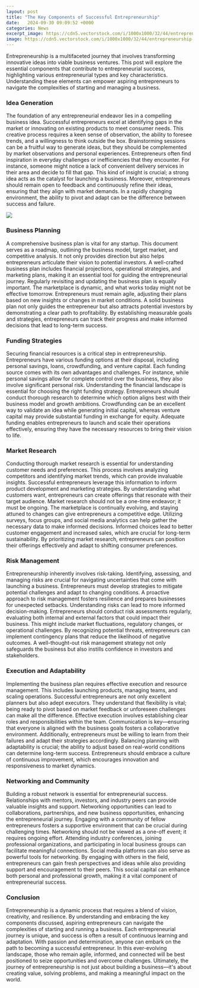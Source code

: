 ```yaml
---
layout: post
title: "The Key Components of Successful Entrepreneurship"
date:   2024-09-30 09:09:52 +0000
categories: News
excerpt_image: https://cdn5.vectorstock.com/i/1000x1000/32/44/entrepreneurship-infographic-10-steps-concept-vector-27893244.jpg
image: https://cdn5.vectorstock.com/i/1000x1000/32/44/entrepreneurship-infographic-10-steps-concept-vector-27893244.jpg
---
```


Entrepreneurship is a multifaceted journey that involves transforming innovative ideas into viable business ventures. This post will explore the essential components that contribute to entrepreneurial success, highlighting various entrepreneurial types and key characteristics. Understanding these elements can empower aspiring entrepreneurs to navigate the complexities of starting and managing a business.
### Idea Generation
The foundation of any entrepreneurial endeavor lies in a compelling business idea. Successful entrepreneurs excel at identifying gaps in the market or innovating on existing products to meet consumer needs. This creative process requires a keen sense of observation, the ability to foresee trends, and a willingness to think outside the box. Brainstorming sessions can be a fruitful way to generate ideas, but they should be complemented by market observations and personal experiences.
Entrepreneurs often find inspiration in everyday challenges or inefficiencies that they encounter. For instance, someone might notice a lack of convenient delivery services in their area and decide to fill that gap. This kind of insight is crucial; a strong idea acts as the catalyst for launching a business. Moreover, entrepreneurs should remain open to feedback and continuously refine their ideas, ensuring that they align with market demands. In a rapidly changing environment, the ability to pivot and adapt can be the difference between success and failure.

![](https://cdn5.vectorstock.com/i/1000x1000/32/44/entrepreneurship-infographic-10-steps-concept-vector-27893244.jpg)
### Business Planning
A comprehensive business plan is vital for any startup. This document serves as a roadmap, outlining the business model, target market, and competitive analysis. It not only provides direction but also helps entrepreneurs articulate their vision to potential investors. A well-crafted business plan includes financial projections, operational strategies, and marketing plans, making it an essential tool for guiding the entrepreneurial journey.
Regularly revisiting and updating the business plan is equally important. The marketplace is dynamic, and what works today might not be effective tomorrow. Entrepreneurs must remain agile, adjusting their plans based on new insights or changes in market conditions. A solid business plan not only guides the entrepreneur but also attracts potential investors by demonstrating a clear path to profitability. By establishing measurable goals and strategies, entrepreneurs can track their progress and make informed decisions that lead to long-term success.
### Funding Strategies
Securing financial resources is a critical step in entrepreneurship. Entrepreneurs have various funding options at their disposal, including personal savings, loans, crowdfunding, and venture capital. Each funding source comes with its own advantages and challenges. For instance, while personal savings allow for complete control over the business, they also involve significant personal risk.
Understanding the financial landscape is essential for choosing the right funding strategy. Entrepreneurs should conduct thorough research to determine which option aligns best with their business model and growth ambitions. Crowdfunding can be an excellent way to validate an idea while generating initial capital, whereas venture capital may provide substantial funding in exchange for equity. Adequate funding enables entrepreneurs to launch and scale their operations effectively, ensuring they have the necessary resources to bring their vision to life.
### Market Research
Conducting thorough market research is essential for understanding customer needs and preferences. This process involves analyzing competitors and identifying market trends, which can provide invaluable insights. Successful entrepreneurs leverage this information to inform product development and marketing strategies. By understanding what customers want, entrepreneurs can create offerings that resonate with their target audience.
Market research should not be a one-time endeavor; it must be ongoing. The marketplace is continually evolving, and staying attuned to changes can give entrepreneurs a competitive edge. Utilizing surveys, focus groups, and social media analytics can help gather the necessary data to make informed decisions. Informed choices lead to better customer engagement and increased sales, which are crucial for long-term sustainability. By prioritizing market research, entrepreneurs can position their offerings effectively and adapt to shifting consumer preferences.
### Risk Management
Entrepreneurship inherently involves risk-taking. Identifying, assessing, and managing risks are crucial for navigating uncertainties that come with launching a business. Entrepreneurs must develop strategies to mitigate potential challenges and adapt to changing conditions. A proactive approach to risk management fosters resilience and prepares businesses for unexpected setbacks.
Understanding risks can lead to more informed decision-making. Entrepreneurs should conduct risk assessments regularly, evaluating both internal and external factors that could impact their business. This might include market fluctuations, regulatory changes, or operational challenges. By recognizing potential threats, entrepreneurs can implement contingency plans that reduce the likelihood of negative outcomes. A well-thought-out risk management strategy not only safeguards the business but also instills confidence in investors and stakeholders.
### Execution and Adaptability
Implementing the business plan requires effective execution and resource management. This includes launching products, managing teams, and scaling operations. Successful entrepreneurs are not only excellent planners but also adept executors. They understand that flexibility is vital; being ready to pivot based on market feedback or unforeseen challenges can make all the difference.
Effective execution involves establishing clear roles and responsibilities within the team. Communication is key—ensuring that everyone is aligned with the business goals fosters a collaborative environment. Additionally, entrepreneurs must be willing to learn from their failures and adapt their strategies accordingly. Balancing planning with adaptability is crucial; the ability to adjust based on real-world conditions can determine long-term success. Entrepreneurs should embrace a culture of continuous improvement, which encourages innovation and responsiveness to market dynamics.
### Networking and Community
Building a robust network is essential for entrepreneurial success. Relationships with mentors, investors, and industry peers can provide valuable insights and support. Networking opportunities can lead to collaborations, partnerships, and new business opportunities, enhancing the entrepreneurial journey. Engaging with a community of fellow entrepreneurs fosters a supportive environment that can be crucial during challenging times.
Networking should not be viewed as a one-off event; it requires ongoing effort. Attending industry conferences, joining professional organizations, and participating in local business groups can facilitate meaningful connections. Social media platforms can also serve as powerful tools for networking. By engaging with others in the field, entrepreneurs can gain fresh perspectives and ideas while also providing support and encouragement to their peers. This social capital can enhance both personal and professional growth, making it a vital component of entrepreneurial success.
### Conclusion
Entrepreneurship is a dynamic process that requires a blend of vision, creativity, and resilience. By understanding and embracing the key components discussed, aspiring entrepreneurs can navigate the complexities of starting and running a business. Each entrepreneurial journey is unique, and success is often a result of continuous learning and adaptation. With passion and determination, anyone can embark on the path to becoming a successful entrepreneur.
In this ever-evolving landscape, those who remain agile, informed, and connected will be best positioned to seize opportunities and overcome challenges. Ultimately, the journey of entrepreneurship is not just about building a business—it's about creating value, solving problems, and making a meaningful impact on the world.